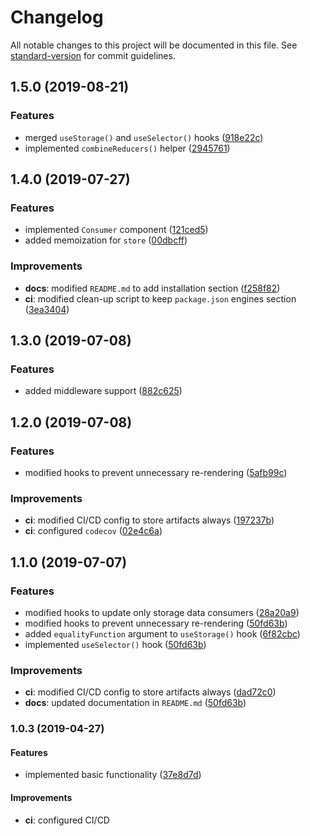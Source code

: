 # Changelog

All notable changes to this project will be documented in this file. See [standard-version](https://github.com/conventional-changelog/standard-version) for commit guidelines.

## 1.5.0 (2019-08-21)

### Features

* merged `useStorage()` and `useSelector()` hooks ([918e22c](https://github.com/andres-kovalev/react-easy-flux/commit/918e22c))
* implemented `combineReducers()` helper ([2945761](https://github.com/andres-kovalev/react-easy-flux/commit/2945761))

## 1.4.0 (2019-07-27)

### Features

* implemented `Consumer` component ([121ced5](https://github.com/andres-kovalev/react-easy-flux/commit/121ced5))
* added memoization for `store` ([00dbcff](https://github.com/andres-kovalev/react-easy-flux/commit/00dbcff))

### Improvements

* **docs**: modified `README.md` to add installation section ([f258f82](https://github.com/andres-kovalev/react-easy-flux/commit/f258f82))
* **ci**: modified clean-up script to keep `package.json` engines section ([3ea3404](https://github.com/andres-kovalev/react-easy-flux/commit/3ea3404))

## 1.3.0 (2019-07-08)

### Features

* added middleware support ([882c625](https://github.com/andres-kovalev/react-easy-flux/commit/882c625))

## 1.2.0 (2019-07-08)

### Features

* modified hooks to prevent unnecessary re-rendering ([5afb99c](https://github.com/andres-kovalev/react-easy-flux/commit/5afb99c))

### Improvements

* **ci**: modified CI/CD config to store artifacts always ([197237b](https://github.com/andres-kovalev/react-easy-flux/commit/197237b))
* **ci**: configured `codecov` ([02e4c6a](https://github.com/andres-kovalev/react-easy-flux/commit/02e4c6a))

## 1.1.0 (2019-07-07)

### Features

* modified hooks to update only storage data consumers ([28a20a9](https://github.com/andres-kovalev/react-easy-flux/commit/28a20a9))
* modified hooks to prevent unnecessary re-rendering ([50fd63b](https://github.com/andres-kovalev/react-easy-flux/commit/50fd63b))
* added `equalityFunction` argument to `useStorage()` hook ([6f82cbc](https://github.com/andres-kovalev/react-easy-flux/commit/6f82cbc))
* implemented `useSelector()` hook ([50fd63b](https://github.com/andres-kovalev/react-easy-flux/commit/50fd63b))

### Improvements

* **ci**: modified CI/CD config to store artifacts always ([dad72c0](https://github.com/andres-kovalev/react-easy-flux/commit/dad72c0))
* **docs**: updated documentation in `README.md` ([50fd63b](https://github.com/andres-kovalev/react-easy-flux/commit/50fd63b))

### 1.0.3 (2019-04-27)

#### Features

* implemented basic functionality ([37e8d7d](https://github.com/andres-kovalev/react-easy-flux/commit/37e8d7d))

#### Improvements

* **ci**: configured CI/CD
